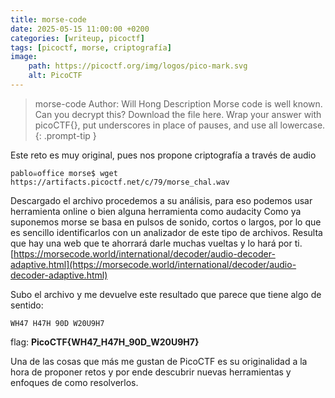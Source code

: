 ```yaml
---
title: morse-code
date: 2025-05-15 11:00:00 +0200
categories: [writeup, picoctf]
tags: [picoctf, morse, criptografía]     
image:
    path: https://picoctf.org/img/logos/pico-mark.svg
    alt: PicoCTF
---
```


>morse-code
Author: Will Hong
Description
Morse code is well known. Can you decrypt this? Download the file here. Wrap your answer with picoCTF{}, put underscores in place of pauses, and use all lowercase.
{: .prompt-tip }


Este reto es muy original, pues nos propone criptografía a través de audio

``` shell
pablo☠office morse$ wget https://artifacts.picoctf.net/c/79/morse_chal.wav

```

Descargado el archivo procedemos a su análisis, para eso podemos usar herramienta online o bien alguna herramienta como audacity
Como ya suponemos morse se basa en pulsos de sonido, cortos o largos, por lo que es sencillo identificarlos con un analizador de este tipo de archivos. Resulta que hay una web que te ahorrará darle muchas vueltas y lo hará por ti. 
[https://morsecode.world/international/decoder/audio-decoder-adaptive.html](https://morsecode.world/international/decoder/audio-decoder-adaptive.html) 

Subo el archivo y me devuelve este resultado que parece que tiene algo de sentido:

```
WH47 H47H 90D W20U9H7

```

flag: **PicoCTF{WH47_H47H_90D_W20U9H7}**

Una de las cosas que más me gustan de PicoCTF es su originalidad a la hora de proponer retos y por ende descubrir nuevas herramientas y enfoques de como resolverlos. 